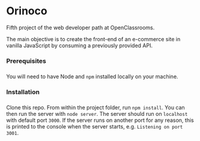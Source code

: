 # Orinoco #

Fifth project of the web developer path at OpenClassrooms.

The main objective is to create the front-end of an e-commerce site in vanilla JavaScript by consuming a previously provided API.

### Prerequisites ###
###
You will need to have Node and `npm` installed locally on your machine.

### Installation ###
###
Clone this repo. From within the project folder, run `npm install`. You 
can then run the server with `node server`. 
The server should run on `localhost` with default port `3000`. If the
server runs on another port for any reason, this is printed to the
console when the server starts, e.g. `Listening on port 3001`.
